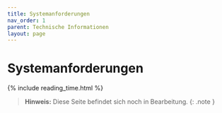 ```yaml
---
title: Systemanforderungen
nav_order: 1
parent: Technische Informationen
layout: page
---
```


# Systemanforderungen
{% include reading_time.html %}

> **Hinweis:** Diese Seite befindet sich noch in Bearbeitung.
{: .note }
